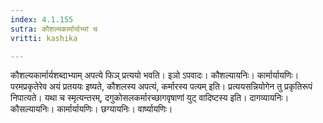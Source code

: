 ```yaml
---
index: 4.1.155
sutra: कौशल्यकार्मार्याभ्यां च
vritti: kashika

---
```

कौशल्यकार्मार्यशब्दाभ्याम् अपत्ये फिञ् प्रत्ययो भवति। इञो ऽपवादः। कौशल्यायनिः। कार्मार्यायणिः। परमप्रकृतेरेव अयं प्रतययः इष्यते, कौशलस्य अपत्यं, कर्मारस्य पत्यम् इति। प्रत्ययसन्नियोगेन तु प्रकृतिरूपं निपात्यते। यथा च स्मृत्यन्तरम्, दगुकोसलकर्मारच्छागवृषाणां युट् वादिष्टस्य इति। दागव्यायनिः। कौसल्यायनिः। कार्मार्यायणिः। छग्यायनिः। वार्ष्यायणिः।